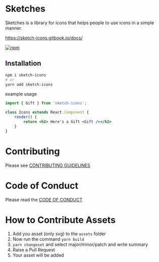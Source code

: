 # Sketches

Sketches is a library for icons that helps people to use icons in a simple manner.

https://sketch-icons.gitbook.io/docs/

[![npm](https://img.shields.io/npm/v/react-icons.svg?style=flat-square)](https://www.npmjs.com/package/react-icons)

## Installation

```bash
npm i sketch-icons
# or 
yarn add sketch-icons
```

example usage

```jsx
import { Gift } from 'sketch-icons';

class Icons extends React.Component {
    render() {
        return <h2> Here's a Gift <Gift /></h2>
    }
}
```

# Contributing

Please see [CONTRIBUTING GUIDELINES](https://github.com/garudatechnologydevelopers/Sketches/blob/main/Contributing.md)

# Code of Conduct

Please read the [CODE OF CONDUCT](code\_of\_conduct.md)

# How to Contribute Assets

1. Add you asset (only svg) to the `assets` folder
2. Now run the command `yarn build`
3. `yarn changeset` and select major/minor/patch and write summary
4. Raise a Pull Request
5. Your asset will be added
